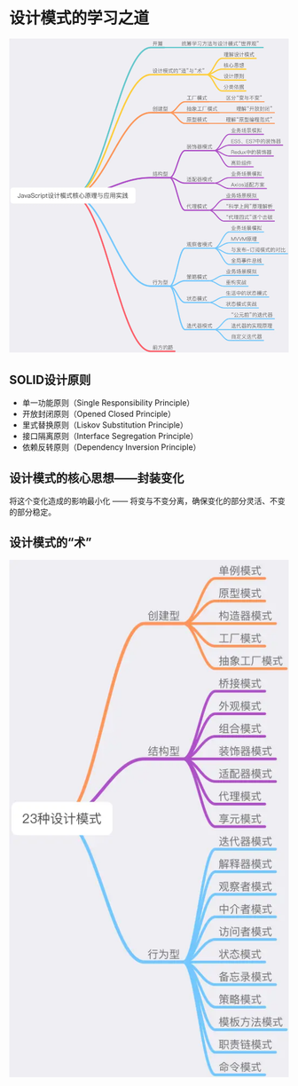 # 设计模式的学习之道

![alt text](./imgs/image.png)

## SOLID设计原则

- 单一功能原则（Single Responsibility Principle）
- 开放封闭原则（Opened Closed Principle）
- 里式替换原则（Liskov Substitution Principle）
- 接口隔离原则（Interface Segregation Principle）
- 依赖反转原则（Dependency Inversion Principle）

## 设计模式的核心思想——封装变化

将这个变化造成的影响最小化 —— 将变与不变分离，确保变化的部分灵活、不变的部分稳定。

## 设计模式的“术”

![alt text](./imgs/image1.png)
